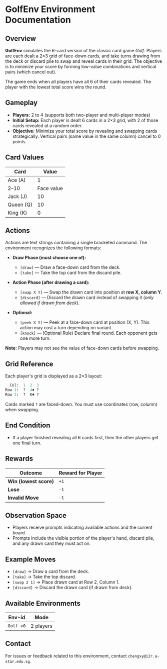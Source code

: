 # GolfEnv Environment Documentation

## Overview
**GolfEnv** simulates the 6-card version of the classic card game *Golf*. Players are each dealt a 2×3 grid of face-down cards, and take turns drawing from the deck or discard pile to swap and reveal cards in their grid. The objective is to minimize your score by forming low-value combinations and vertical pairs (which cancel out).

The game ends when all players have all 6 of their cards revealed. The player with the lowest total score wins the round.

## Gameplay

- **Players:** 2 to 4 (supports both two-player and multi-player modes)
- **Initial Setup:** Each player is dealt 6 cards in a 2×3 grid, with 2 of those cards revealed at a random order.
- **Objective:** Minimize your total score by revealing and swapping cards strategically. Vertical pairs (same value in the same column) cancel to 0 points.

## Card Values

| Card       | Value  |
|------------|--------|
| Ace (A)    | 1      |
| 2–10       | Face value |
| Jack (J)   | 10     |
| Queen (Q)  | 10     |
| King (K)   | 0      |

## Actions

Actions are text strings containing a single bracketed command. The environment recognizes the following formats:

- **Draw Phase (must choose one of):**
  - `[draw]` — Draw a face-down card from the deck.
  - `[take]` — Take the top card from the discard pile.

- **Action Phase (after drawing a card):**
  - `[swap X Y]` — Swap the drawn card into position at **row X, column Y**.
  - `[discard]` — Discard the drawn card instead of swapping it (*only allowed if drawn from deck*).

- **Optional:**
  - `[peek X Y]` — Peek at a face-down card at position (X, Y). This action may cost a turn depending on variant.
  - `[knock]` — (Optional Rule) Declare final round. Each opponent gets one more turn.

**Note:** Players may not see the value of face-down cards before swapping.

## Grid Reference

Each player's grid is displayed as a 2×3 layout:

```python
  Col:  1  2  3
Row 1:  ?  4♠ ?
Row 2:  ?  K♣ ?
```

Cards marked `?` are faced-down. You must use coordinates (row, column) when swapping. 

## End Condition
- If a player finished revealing all 6 cards first, then the other players get one final turn. 

## Rewards

| Outcome                        | Reward for Player |
|--------------------------------|-------------------|
| **Win (lowest score)**         | `+1`              |
| **Lose**                       | `-1`               |
| **Invalid Move**               | `-1`              |

## Observation Space

- Players receive prompts indicating available actions and the current board.
- Prompts include the visible portion of the player's hand, discard pile, and any drawn card they must act on.

## Example Moves

- `[draw]` → Draw a card from the deck.
- `[take]` → Take the top discard.
- `[swap 2 1]` → Place drawn card at Row 2, Column 1.
- `[discard]` → Discard the drawn card (if drawn from deck).

## Available Environments

| Env-id           | Mode          |
|------------------|---------------|
| `Golf-v0`        | 2 players     |

## Contact

For issues or feedback related to this environment, contact `chengxy@i2r.a-star.edu.sg`.
